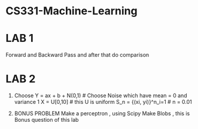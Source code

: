 # CS331-Machine-Learning

# LAB 1
Forward and Backward Pass and after that do comparison 

# LAB 2
1) Choose Y = ax + b + N(0,1)  # Choose Noise which have mean = 0 and variance 1 
X = U[0,10] # this U is uniform 
S_n = {(xi, yi)}^n_i=1    # n = 0.01

2) BONUS PROBLEM
Make a perceptron , using Scipy Make Blobs , this is Bonus question of this lab 
